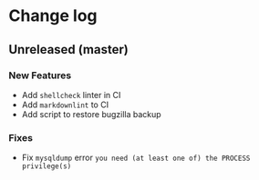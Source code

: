 # Change log

## Unreleased (master)

### New Features

* Add `shellcheck` linter in CI
* Add `markdownlint` to CI
* Add script to restore bugzilla backup

### Fixes

* Fix `mysqldump` error `you need (at least one of) the PROCESS privilege(s)`
